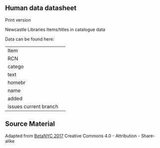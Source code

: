 ## Human data datasheet 
Print version

Newcastle Libraries Items/titles in catalogue data  

Data can be found here: 


| | |
|:---------| :-------------|
| Item | |
| RCN  | |
| catego | |
| text | |
| homebr | |
| name | |
| added | |
| issues current branch | |


Source Material
---------------

Adapted from [BetaNYC 2017](http://bit.ly/opendata_offline) Creative Commons 4.0 - Attribution - Share-alike 
